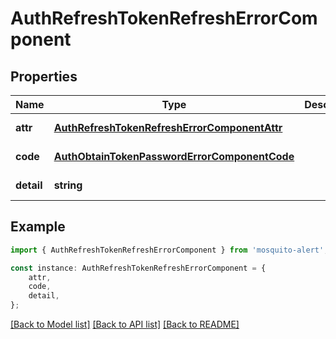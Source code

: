 # AuthRefreshTokenRefreshErrorComponent


## Properties

Name | Type | Description | Notes
------------ | ------------- | ------------- | -------------
**attr** | [**AuthRefreshTokenRefreshErrorComponentAttr**](AuthRefreshTokenRefreshErrorComponentAttr.md) |  | [default to undefined]
**code** | [**AuthObtainTokenPasswordErrorComponentCode**](AuthObtainTokenPasswordErrorComponentCode.md) |  | [default to undefined]
**detail** | **string** |  | [default to undefined]

## Example

```typescript
import { AuthRefreshTokenRefreshErrorComponent } from 'mosquito-alert';

const instance: AuthRefreshTokenRefreshErrorComponent = {
    attr,
    code,
    detail,
};
```

[[Back to Model list]](../README.md#documentation-for-models) [[Back to API list]](../README.md#documentation-for-api-endpoints) [[Back to README]](../README.md)
